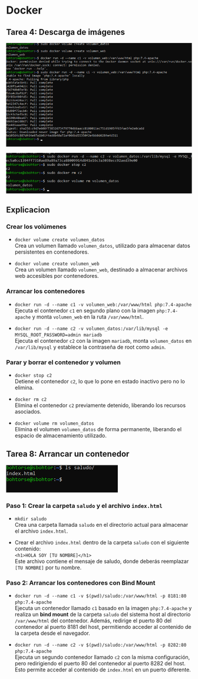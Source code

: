 # Docker




## Tarea 4: Descarga de imágenes

![Descripción de la imagen de la Tarea 2](01-07.png)

![Descripción de la imagen de la Tarea 1](02-07.png)

## Explicacion

### Crear los volúmenes

- `docker volume create volumen_datos`  
  Crea un volumen llamado `volumen_datos`, utilizado para almacenar datos persistentes en contenedores.

- `docker volume create volumen_web`  
  Crea un volumen llamado `volumen_web`, destinado a almacenar archivos web accesibles por contenedores.

### Arrancar los contenedores

- `docker run -d --name c1 -v volumen_web:/var/www/html php:7.4-apache`  
  Ejecuta el contenedor `c1` en segundo plano con la imagen `php:7.4-apache` y monta `volumen_web` en la ruta `/var/www/html`.

- `docker run -d --name c2 -v volumen_datos:/var/lib/mysql -e MYSQL_ROOT_PASSWORD=admin mariadb`  
  Ejecuta el contenedor `c2` con la imagen `mariadb`, monta `volumen_datos` en `/var/lib/mysql` y establece la contraseña de root como `admin`.

### Parar y borrar el contenedor y volumen

- `docker stop c2`  
  Detiene el contenedor `c2`, lo que lo pone en estado inactivo pero no lo elimina.

- `docker rm c2`  
  Elimina el contenedor `c2` previamente detenido, liberando los recursos asociados.

- `docker volume rm volumen_datos`  
  Elimina el volumen `volumen_datos` de forma permanente, liberando el espacio de almacenamiento utilizado.


## Tarea 8: Arrancar un contenedor

![Descripción de la imagen de la Tarea 1](01-08.png)


### Paso 1: Crear la carpeta `saludo` y el archivo `index.html`

- `mkdir saludo`  
  Crea una carpeta llamada `saludo` en el directorio actual para almacenar el archivo `index.html`.

- Crear el archivo `index.html` dentro de la carpeta `saludo` con el siguiente contenido:  
  `<h1>HOLA SOY [TU NOMBRE]</h1>`  
  Este archivo contiene el mensaje de saludo, donde deberás reemplazar `[TU NOMBRE]` por tu nombre.

### Paso 2: Arrancar los contenedores con Bind Mount

- `docker run -d --name c1 -v $(pwd)/saludo:/var/www/html -p 8181:80 php:7.4-apache`  
  Ejecuta un contenedor llamado `c1` basado en la imagen `php:7.4-apache` y realiza un **bind mount** de la carpeta `saludo` del sistema host al directorio `/var/www/html` del contenedor. Además, redirige el puerto 80 del contenedor al puerto 8181 del host, permitiendo acceder al contenido de la carpeta desde el navegador.

- `docker run -d --name c2 -v $(pwd)/saludo:/var/www/html -p 8282:80 php:7.4-apache`  
  Ejecuta un segundo contenedor llamado `c2` con la misma configuración, pero redirigiendo el puerto 80 del contenedor al puerto 8282 del host. Esto permite acceder al contenido de `index.html` en un puerto diferente.


